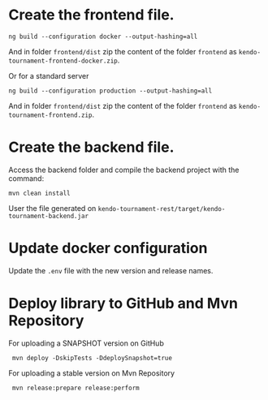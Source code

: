 # Create the frontend file.

```
ng build --configuration docker --output-hashing=all
```

And in folder `frontend/dist` zip the content of the folder `frontend` as `kendo-tournament-frontend-docker.zip`.

Or for a standard server

```
ng build --configuration production --output-hashing=all
```

And in folder `frontend/dist` zip the content of the folder `frontend` as `kendo-tournament-frontend.zip`.

# Create the backend file.

Access the backend folder and compile the backend project with the command:

```
mvn clean install
```

User the file generated on `kendo-tournament-rest/target/kendo-tournament-backend.jar`

# Update docker configuration

Update the `.env` file with the new version and release names. 

# Deploy library to GitHub and Mvn Repository

For uploading a SNAPSHOT version on GitHub

```
 mvn deploy -DskipTests -DdeploySnapshot=true
```

For uploading a stable version on Mvn Repository

```
 mvn release:prepare release:perform
```
